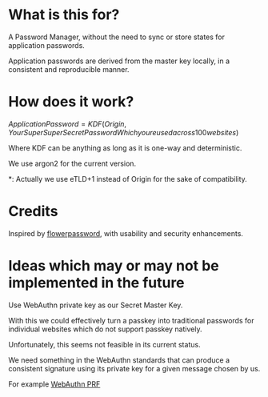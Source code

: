 # What is this for?
A Password Manager, without the need to sync or store states for application passwords.

Application passwords are derived from the master key locally, in a consistent and reproducible manner.

# How does it work?
$ApplicationPassword = KDF(Origin, Your Super Super Secret Password Which you reused across 100 websites)$

Where KDF can be anything as long as it is one-way and deterministic.

We use argon2 for the current version.

*: Actually we use eTLD+1 instead of Origin for the sake of compatibility.

# Credits
Inspired by [flowerpassword](https://flowerpassword.com/), with usability and security enhancements.

# Ideas which may or may not be implemented in the future
Use WebAuthn private key as our Secret Master Key.

With this we could effectively turn a passkey into traditional passwords for individual websites which do not support passkey natively.

Unfortunately, this seems not feasible in its current status.

We need something in the WebAuthn standards that can produce a consistent signature using its private key for a given message chosen by us.

For example [WebAuthn PRF](https://github.com/w3c/webauthn/wiki/Explainer:-PRF-extension)
